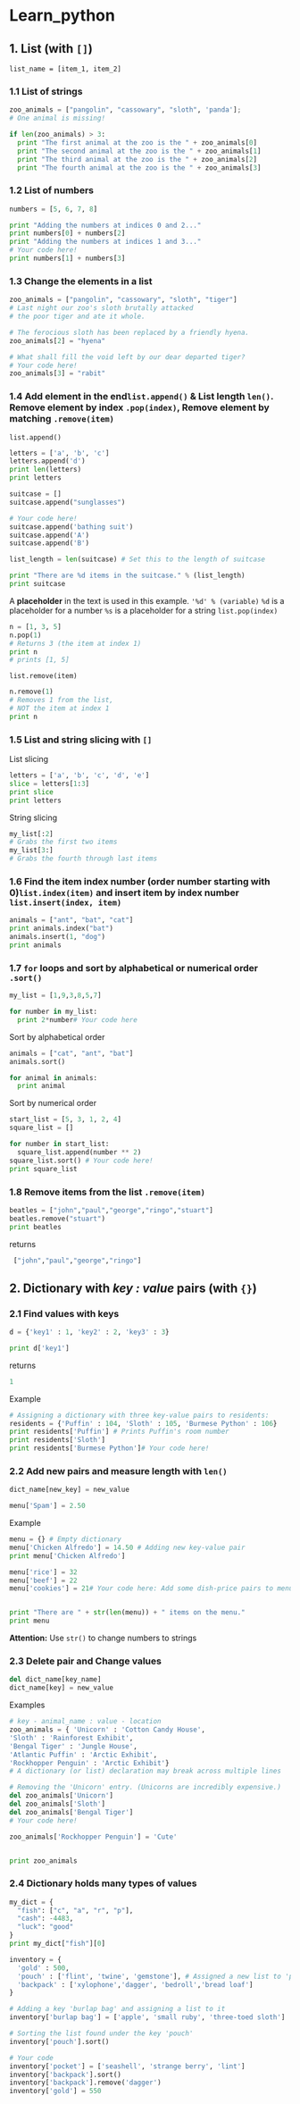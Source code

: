# Learn_python

## 1. **List** (with ```[]```)

```
list_name = [item_1, item_2]
```
### 1.1 List of strings
```py
zoo_animals = ["pangolin", "cassowary", "sloth", 'panda'];
# One animal is missing!

if len(zoo_animals) > 3:
  print "The first animal at the zoo is the " + zoo_animals[0]
  print "The second animal at the zoo is the " + zoo_animals[1]
  print "The third animal at the zoo is the " + zoo_animals[2]
  print "The fourth animal at the zoo is the " + zoo_animals[3]
```
### 1.2 List of numbers
```py  
numbers = [5, 6, 7, 8]

print "Adding the numbers at indices 0 and 2..."
print numbers[0] + numbers[2]
print "Adding the numbers at indices 1 and 3..."
# Your code here!
print numbers[1] + numbers[3]
```
### 1.3 Change the elements in a list
```py
zoo_animals = ["pangolin", "cassowary", "sloth", "tiger"]
# Last night our zoo's sloth brutally attacked
# the poor tiger and ate it whole.

# The ferocious sloth has been replaced by a friendly hyena.
zoo_animals[2] = "hyena"

# What shall fill the void left by our dear departed tiger?
# Your code here!
zoo_animals[3] = "rabit"

```
### 1.4 Add element in the end```list.append()``` & List length ```len()```. Remove element by index ```.pop(index)```, Remove element by matching ```.remove(item)```
```list.append()```
```py
letters = ['a', 'b', 'c']
letters.append('d')
print len(letters)
print letters
```
```py
suitcase = []
suitcase.append("sunglasses")

# Your code here!
suitcase.append('bathing suit')
suitcase.append('A')
suitcase.append('B')

list_length = len(suitcase) # Set this to the length of suitcase

print "There are %d items in the suitcase." % (list_length)
print suitcase
```
A **placeholder** in the text is used in this example. ```'%d' % (variable)```
```%d``` is a placeholder for a number
```%s``` is a placeholder for a string
```list.pop(index)```
```py
n = [1, 3, 5]
n.pop(1)
# Returns 3 (the item at index 1)
print n
# prints [1, 5]
```
```list.remove(item)```
```py
n.remove(1)
# Removes 1 from the list,
# NOT the item at index 1
print n
```
### 1.5 List and string slicing with ```[]```
List slicing
```py
letters = ['a', 'b', 'c', 'd', 'e']
slice = letters[1:3]
print slice
print letters
```
String slicing
```py
my_list[:2]
# Grabs the first two items
my_list[3:]
# Grabs the fourth through last items
```
### 1.6 Find the item index number (order number starting with 0)```list.index(item)``` and insert item by index number ```list.insert(index, item)```
```py
animals = ["ant", "bat", "cat"]
print animals.index("bat")
animals.insert(1, "dog")
print animals
```
### 1.7 ```for``` loops and sort by alphabetical or numerical order ```.sort()```
```py
my_list = [1,9,3,8,5,7]

for number in my_list:
  print 2*number# Your code here
```
Sort by alphabetical order
```py
animals = ["cat", "ant", "bat"]
animals.sort()

for animal in animals:
  print animal
```
Sort by numerical order
```py
start_list = [5, 3, 1, 2, 4]
square_list = []

for number in start_list:
  square_list.append(number ** 2)    
square_list.sort() # Your code here!
print square_list  
```
### 1.8 Remove items from the list ```.remove(item)```
```py
beatles = ["john","paul","george","ringo","stuart"]
beatles.remove("stuart")
print beatles
```
returns
```py
 ["john","paul","george","ringo"]
```
## 2. **Dictionary** with ***key : value*** pairs (with ```{}```)
### 2.1 Find values with keys
```py
d = {'key1' : 1, 'key2' : 2, 'key3' : 3}
```
```py
print d['key1']
```
returns
```py
1
```
Example
```py
# Assigning a dictionary with three key-value pairs to residents:
residents = {'Puffin' : 104, 'Sloth' : 105, 'Burmese Python' : 106}
print residents['Puffin'] # Prints Puffin's room number
print residents['Sloth']
print residents['Burmese Python']# Your code here!
```
### 2.2 Add new pairs and measure length with ```len()```

```py
dict_name[new_key] = new_value

menu['Spam'] = 2.50
```
Example
```py
menu = {} # Empty dictionary
menu['Chicken Alfredo'] = 14.50 # Adding new key-value pair
print menu['Chicken Alfredo']

menu['rice'] = 32
menu['beef'] = 22
menu['cookies'] = 21# Your code here: Add some dish-price pairs to menu!


print "There are " + str(len(menu)) + " items on the menu."
print menu
```
**Attention:** Use ```str()``` to change numbers to strings

### 2.3 Delete pair and Change values
```py
del dict_name[key_name]
dict_name[key] = new_value
```
Examples
```py
# key - animal_name : value - location
zoo_animals = { 'Unicorn' : 'Cotton Candy House',
'Sloth' : 'Rainforest Exhibit',
'Bengal Tiger' : 'Jungle House',
'Atlantic Puffin' : 'Arctic Exhibit',
'Rockhopper Penguin' : 'Arctic Exhibit'}
# A dictionary (or list) declaration may break across multiple lines

# Removing the 'Unicorn' entry. (Unicorns are incredibly expensive.)
del zoo_animals['Unicorn']
del zoo_animals['Sloth']
del zoo_animals['Bengal Tiger']
# Your code here!

zoo_animals['Rockhopper Penguin'] = 'Cute'


print zoo_animals
```
### 2.4 Dictionary holds many types of values
```py
my_dict = {
  "fish": ["c", "a", "r", "p"],
  "cash": -4483,
  "luck": "good"
}
print my_dict["fish"][0]
```
```py
inventory = {
  'gold' : 500,
  'pouch' : ['flint', 'twine', 'gemstone'], # Assigned a new list to 'pouch' key
  'backpack' : ['xylophone','dagger', 'bedroll','bread loaf']
}

# Adding a key 'burlap bag' and assigning a list to it
inventory['burlap bag'] = ['apple', 'small ruby', 'three-toed sloth']

# Sorting the list found under the key 'pouch'
inventory['pouch'].sort()

# Your code
inventory['pocket'] = ['seashell', 'strange berry', 'lint']
inventory['backpack'].sort()
inventory['backpack'].remove('dagger')
inventory['gold'] = 550
```
